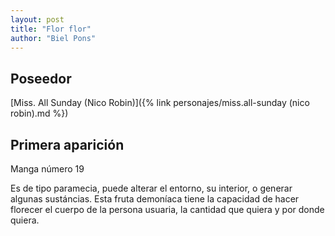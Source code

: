 ```yaml
---
layout: post
title: "Flor flor"
author: "Biel Pons"
---
```


## Poseedor

[Miss. All Sunday (Nico Robin)]({% link personajes/miss.all-sunday (nico robin).md %})

## Primera aparición

Manga número 19

 Es de tipo paramecia, puede alterar el entorno, su interior, o generar algunas sustáncias. Esta fruta demoníaca tiene la capacidad de hacer florecer el cuerpo de la persona usuaria, la cantidad que quiera y por donde quiera.